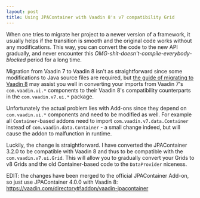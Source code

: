```yaml
---
layout: post
title: Using JPAContainer with Vaadin 8's v7 compatibility Grid
---
```


When one tries to migrate her project to a newer version of a framework,
it usually helps if the transition is smooth and the original code works
without any modifications. This way, you can convert the code to the new
API gradually, and never encounter this _OMG-shit-doesn't-compile-everybody-blocked_ period for a long time.

Migration from Vaadin 7 to Vaadin 8 isn't as straightforward since some modifications to Java source files are required, but [the guide of migrating to Vaadin 8](https://vaadin.com/vaadin-fw8-documentation-portlet/framework/migration/migrating-to-vaadin8.html) may assist you well in converting your imports from Vaadin 7's `com.vaadin.ui.*` components to their Vaadin 8's compatibility counterparts in the `com.vaadin.v7.ui.*` package.

Unfortunately the actual problem lies with Add-ons since they depend on `com.vaadin.ui.*` components and need to be modified as well. For example all `Container`-based addons need to import `com.vaadin.v7.data.Container` instead of `com.vaadin.data.Container` - a small change indeed, but will cause the addon to malfunction in runtime.

Luckily, the change is straightforward. I have converted the JPAContainer 3.2.0 to be compatible with Vaadin 8 and thus to be compatible with the `com.vaadin.v7.ui.Grid`. This will allow you to gradually convert your Grids to v8 Grids and the old Container-based code to the `DataProvider` niceness.

EDIT: the changes have been merged to the official JPAContainer Add-on, so just use JPAContainer 4.0.0 with Vaadin 8: https://vaadin.com/directory#!addon/vaadin-jpacontainer
